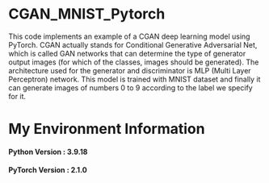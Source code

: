# CGAN_MNIST_Pytorch
This code implements an example of a CGAN deep learning model using PyTorch.
CGAN actually stands for Conditional Generative Adversarial Net, which is called GAN networks that can determine the type of generator output images (for which of the classes, images should be generated).
The architecture used for the generator and discriminator is MLP (Multi Layer Perceptron) network.
This model is trained with MNIST dataset and finally it can generate images of numbers 0 to 9 according to the label we specify for it.
# My Environment Information
#### Python Version       : 3.9.18
#### PyTorch Version      : 2.1.0
